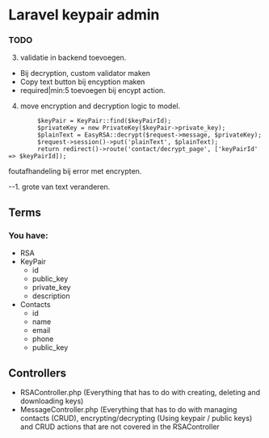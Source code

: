 # Laravel keypair admin

### TODO
3. validatie in backend toevoegen.
- Bij decryption, custom validator maken
- Copy text button bij encyption maken
- required|min:5 toevoegen bij encypt action.

4. move encryption and decryption logic to model.
```
        $keyPair = KeyPair::find($keyPairId);
        $privateKey = new PrivateKey($keyPair->private_key);
        $plainText = EasyRSA::decrypt($request->message, $privateKey);
        $request->session()->put('plainText', $plainText);
        return redirect()->route('contact/decrypt_page', ['keyPairId' => $keyPairId]);
```

foutafhandeling bij error met encrypten.

--1. grote van text veranderen.

## Terms
### You have:
- RSA
- KeyPair
    - id
    - public_key
    - private_key
    - description
- Contacts
    - id
    - name
    - email
    - phone
    - public_key

## Controllers
- RSAController.php (Everything that has to do with creating, deleting and downloading keys)
- MessageController.php (Everything that has to do with managing contacts (CRUD), encrypting/decrypting (Using keypair / public keys) and CRUD actions that are not covered in the RSAController